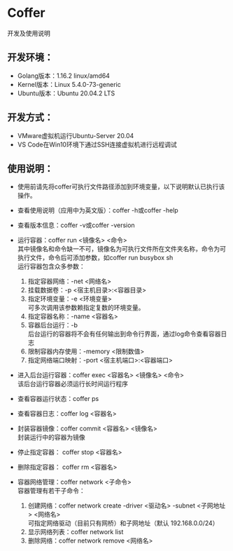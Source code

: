 # Coffer
开发及使用说明
## 开发环境：
* Golang版本：1.16.2 linux/amd64
* Kernel版本：Linux 5.4.0-73-generic
* Ubuntu版本：Ubuntu 20.04.2 LTS
## 开发方式：
* VMware虚拟机运行Ubuntu-Server 20.04
* VS Code在Win10环境下通过SSH连接虚拟机进行远程调试
## 使用说明：
* 使用前请先将coffer可执行文件路径添加到环境变量，以下说明默认已执行该操作。

* 查看使用说明（应用中为英文版）：coffer -h或coffer -help  
* 查看版本信息：coffer -v或coffer -version
* 运行容器：coffer run <镜像名> <命令>   
其中镜像名和命令缺一不可，镜像名为可执行文件所在文件夹名称，命令为可执行文件，命令后可添加参数，如coffer run busybox sh    
  运行容器包含众多参数：   
  1. 指定容器网络：-net <网络名>
  2. 挂载数据卷：-p <宿主机目录>:<容器目录>
  3. 指定环境变量：-e <环境变量>    
  可多次调用该参数赖指定复数的环境变量。
  4. 指定容器名称：-name <容器名>
  5. 容器后台运行：-b    
  后台运行的容器将不会有任何输出到命令行界面，通过log命令查看容器日志
  6. 限制容器内存使用：-memory <限制数值>
  7. 指定网络端口映射：-port <宿主机端口>:<容器端口>
* 进入后台运行容器：coffer exec <容器名> <镜像名> <命令>    
该后台运行容器必须运行长时间运行程序
* 查看容器运行状态：coffer ps
* 查看容器日志：coffer log <容器名>
* 封装容器镜像：coffer commit <容器名> <镜像名>    
封装运行中的容器为镜像
* 停止指定容器：
coffer stop <容器名>
* 删除指定容器：
coffer rm <容器名>
* 容器网络管理：coffer network <子命令>    
  容器管理有若干子命令：     
  1. 创建网络：coffer network create -driver <驱动名> -subnet <子网地址> <网络名>    
  可指定网络驱动（目前只有网桥）和子网地址（默认 192.168.0.0/24）
  2. 显示网络列表：coffer network list
  3. 删除网络：coffer network remove <网络名>

